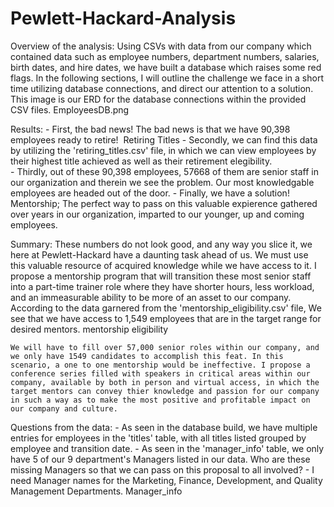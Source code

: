 # Pewlett-Hackard-Analysis

Overview of the analysis:
  Using CSVs with data from our company which contained data such as employee numbers, department numbers, salaries, birth dates, and hire dates, we have built a database
which raises some red flags. In the following sections, I will outline the challenge we face in a short time utilizing database connections, and direct our attention to a
solution. This image is our ERD for the database connections within the provided CSV files. <insert image> EmployeesDB.png

Results:
	- First, the bad news! The bad news is that we have 90,398 employees ready to retire! <image insert> Retiring Titles
  	- Secondly, we can find this data by utilizing the 'retiring_titles.csv' file, in which we can view employees by their highest title achieved as well as their retirement 	  elegibility.   
  	- Thirdly, out of these 90,398 employees, 57668 of them are senior staff in our organization and therein we see the problem. Our most knowledgable employees are headed 	out of the door.
  	- Finally, we have a solution! Mentorship; The perfect way to pass on this valuable expierence gathered over years in our organization, imparted to our younger, up and 	coming employees.

Summary: 
	These numbers do not look good, and any way you slice it, we here at Pewlett-Hackard have a daunting task ahead of us. We must use this valuable resource of acquired knowledge while we have access to it. I propose a mentorship program that will transition these most senior staff into a part-time trainer role where they have shorter hours, less workload, and an immeasurable ability to be more of an asset to our company. According to the data garnered from the 'mentorship_eligibility.csv' file, We see that we have access to 1,549 employees that are in the target range for desired mentors. <insert image> mentorship eligibility

	We will have to fill over 57,000 senior roles within our company, and we only have 1549 candidates to accomplish this feat. In this scenario, a one to one mentorship would be ineffective. I propose a conference series filled with speakers in critical areas within our company, available by both in person and virtual access, in which the target mentors can convey thier knowledge and passion for our company in such a way as to make the most positive and profitable impact on our company and culture.


Questions from the data: 
	- As seen in the database build, we have multiple entries for employees in the 'titles' table, with all titles listed grouped by employee and transition date.
	- As seen in the 'manager_info' table, we only have 5 of our 9 department's Managers listed in our data. Who are these missing Managers so that we can pass on this proposal to     all involved?
	- I need Manager names for the Marketing, Finance, Development, and Quality Management Departments. <insert image> Manager_info
